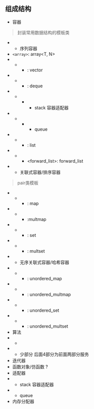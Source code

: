 ## 组成结构
- 容器
> 封装常用数据结构的模板类
- - 序列容器
 - `<array>`: array<T, N>
- - - <vector>: vector<T>
- - - <deque>: deque<T>
- - - - stack<T> 容器适配器
- - - - queue<T>
- - - <list>: list<T>
- - - <forward_list>: forward_list<T>
- - 关联式容器/排序容器
> <utility> pair类模板
- - - <map>: map
- - - <map>:multmap
- - - <set>: set
- - - <set>: multset
- - 无序关联式容器/哈希容器
- - - <map>: unordered_map
- - - <map>: unordered_multmap
- - - <set>: unordered_set
- - - <set>: unordered_multset
- 算法
- - <algorithm>
- - <numberic> 少部分
后面4部分为前面两部分服务
- 迭代器 <iterator>
- 函数对象/仿函数 <functional>	?
- 适配器
- - stack<T> 容器适配器
- - queue<T>
- 内存分配器
